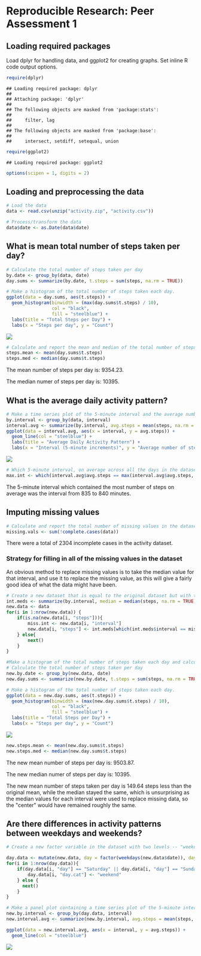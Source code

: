 # Reproducible Research: Peer Assessment 1

## Loading required packages
Load dplyr for handling data, and ggplot2 for creating graphs.
Set inline R code output options.

```r
require(dplyr)
```

```
## Loading required package: dplyr
## 
## Attaching package: 'dplyr'
## 
## The following objects are masked from 'package:stats':
## 
##     filter, lag
## 
## The following objects are masked from 'package:base':
## 
##     intersect, setdiff, setequal, union
```

```r
require(ggplot2)
```

```
## Loading required package: ggplot2
```

```r
options(scipen = 1, digits = 2)
```
## Loading and preprocessing the data

```r
# Load the data
data <- read.csv(unzip("activity.zip", "activity.csv"))

# Process/transform the data
data$date <- as.Date(data$date)
```


## What is mean total number of steps taken per day?

```r
# Calculate the total number of steps taken per day
by.date <- group_by(data, date)
day.sums <- summarize(by.date, t.steps = sum(steps, na.rm = TRUE))

# Make a histogram of the total number of steps taken each day.
ggplot(data = day.sums, aes(t.steps)) + 
  geom_histogram(binwidth = (max(day.sums$t.steps) / 10), 
                 col = "black", 
                 fill = "steelblue") +
  labs(title = "Total Steps per Day") +
  labs(x = "Steps per day", y = "Count")
```

![](PA1_template_files/figure-html/steps_per_day-1.png) 

```r
# Calculate and report the mean and median of the total number of steps taken per day
steps.mean <- mean(day.sums$t.steps)
steps.med <- median(day.sums$t.steps)
```
The mean number of steps per day is: 9354.23.

The median numer of steps per day is: 10395.


## What is the average daily activity pattern?

```r
# Make a time series plot of the 5-minute interval and the average number of steps taken, averaged across all days
by.interval <- group_by(data, interval)
interval.avg <- summarize(by.interval, avg.steps = mean(steps, na.rm = TRUE))
ggplot(data = interval.avg, aes(x = interval, y = avg.steps)) + 
  geom_line(col = "steelblue") +
  labs(title = "Average Daily Activity Pattern") +
  labs(x = "Interval (5-minute increments)", y = "Average number of steps")
```

![](PA1_template_files/figure-html/steps_per_interval-1.png) 

```r
# Which 5-minute interval, on average across all the days in the dataset, contains the maximum number or steps?
max.int <- which(interval.avg$avg.steps == max(interval.avg$avg.steps, na.rm = TRUE))
```
The 5-minute interval which contained the most number of steps on average was the interval from 835 to 840 minutes.

## Imputing missing values

```r
# Calculate and report the total number of missing values in the dataset
missing.vals <- sum(!complete.cases(data))
```
There were a total of 2304 incomplete cases in the activity dataset.

### Strategy for filling in all of the missing values in the dataset
An obvious method to replace missing values is to take the median value for that interval, and use it to replace the missing value, as this will give a fairly good idea of what the data might have been.

```r
# Create a new dataset that is equal to the original dataset but with the missing data filled in
int.meds <- summarize(by.interval, median = median(steps, na.rm = TRUE))
new.data <- data
for(i in 1:nrow(new.data)) {
    if(is.na(new.data[i, "steps"])){
        miss.int <- new.data[i, "interval"]
        new.data[i, "steps"] <- int.meds[which(int.meds$interval == miss.int), "median"]
    } else{
        next()
    }
}

#Make a histogram of the total number of steps taken each day and calculate and report the mean and median total number of steps taken per day. Do these values differ from the estimates from the first part of the assignment? What is the impact of imputting missing data on the estimates of the total daily number of steps?
# Calculate the total number of steps taken per day
new.by.date <- group_by(new.data, date)
new.day.sums <- summarize(new.by.date, t.steps = sum(steps, na.rm = TRUE))

# Make a histogram of the total number of steps taken each day.
ggplot(data = new.day.sums, aes(t.steps)) + 
  geom_histogram(binwidth = (max(new.day.sums$t.steps) / 10), 
                 col = "black", 
                 fill = "steelblue") +
  labs(title = "Total Steps per Day") +
  labs(x = "Steps per day", y = "Count")
```

![](PA1_template_files/figure-html/unnamed-chunk-3-1.png) 

```r
new.steps.mean <- mean(new.day.sums$t.steps)
new.steps.med <- median(new.day.sums$t.steps)
```
The new mean number of steps per day is: 9503.87.

The new median numer of steps per day is: 10395.

The new mean number of steps taken per day is 149.64 steps less than the original mean, while the median stayed the same, which is unsurprising as the median values for each interval were used to replace missing data, so the "center" would have remained roughly the same.


## Are there differences in activity patterns between weekdays and weekends?

```r
# Create a new factor variable in the dataset with two levels -- "weekday" and "weekend" indicating whether a given date is a weekday or weekend day.

day.data <- mutate(new.data, day = factor(weekdays(new.data$date)), day.cat = factor("weekday", levels = c("weekday", "weekend")))
for(i in 1:nrow(day.data)){
    if(day.data[i, "day"] == "Saturday" || day.data[i, "day"] == "Sunday"){
        day.data[i, "day.cat"] <- "weekend"
    } else {
      next()
    }
}

# Make a panel plot containing a time series plot of the 5-minute interval and the average number of steps taken, averaged across all weekday days or weekend days
new.by.interval <- group_by(day.data, interval)
new.interval.avg <- summarize(new.by.interval, avg.steps = mean(steps, na.rm = TRUE))

ggplot(data = new.interval.avg, aes(x = interval, y = avg.steps)) + 
  geom_line(col = "steelblue")
```

![](PA1_template_files/figure-html/weekdays_weekends-1.png) 
